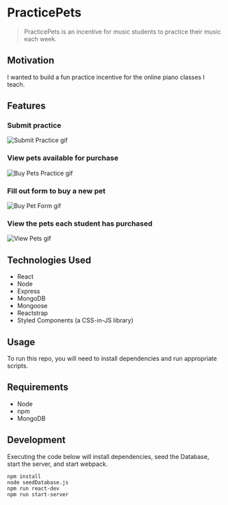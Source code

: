 # PracticePets

> PracticePets is an incentive for music students to practice their music each week.

## Motivation

I wanted to build a fun practice incentive for the online piano classes I teach.

## Features

### Submit practice

![Submit Practice gif](https://github.com/cameron-carruthers/practice-tracker/blob/master/submit-practice-form.gif
)

### View pets available for purchase

![Buy Pets Practice gif](https://github.com/cameron-carruthers/practice-tracker/blob/master/buy-pets.gif
)

### Fill out form to buy a new pet

![Buy Pet Form gif](https://github.com/cameron-carruthers/practice-tracker/blob/master/buy-pet-form.gif
)

### View the pets each student has purchased

![View Pets gif](https://github.com/cameron-carruthers/practice-tracker/blob/master/view-pets.gif
)

## Technologies Used

- React
- Node
- Express
- MongoDB
- Mongoose
- Reactstrap
- Styled Components (a CSS-in-JS library)

## Usage

To run this repo, you will need to install dependencies and run appropriate scripts.

## Requirements

- Node
- npm
- MongoDB

## Development

Executing the code below will install dependencies, seed the Database, start the server, and start webpack.

```
npm install
node seedDatabase.js
npm run react-dev
npm run start-server
```
